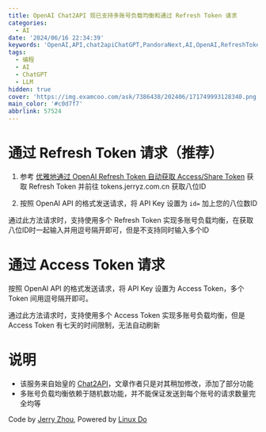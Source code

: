 ```yaml
---
title: OpenAI Chat2API 现已支持多账号负载均衡和通过 Refresh Token 请求
categories:
  - AI
date: '2024/06/16 22:34:39'
keywords: 'OpenAI,API,chat2apiChatGPT,PandoraNext,AI,OpenAI,RefreshToken,Neo,始皇,AccessToken,ShareToken'
tags:
  - 编程
  - AI
  - ChatGPT
  - LLM
hidden: true
cover: 'https://img.examcoo.com/ask/7386438/202406/171749993128340.png'
main_color: '#c0d7f7'
abbrlink: 57524
---
```


# 通过 Refresh Token 请求（推荐）

1. 参考 [优雅地通过 OpenAI Refresh Token 自动获取 Access/Share Token](https://blog.jerryz.com.cn/article/refresh-token/) 获取 Refresh Token 并前往 tokens.jerryz.com.cn 获取八位ID

2. 按照 OpenAI API 的格式发送请求，将 API Key 设置为 `id=` 加上您的八位数ID

通过此方法请求时，支持使用多个 Refresh Token 实现多账号负载均衡，在获取八位ID时一起输入并用逗号隔开即可，但是不支持同时输入多个ID

# 通过 Access Token 请求

按照 OpenAI API 的格式发送请求，将 API Key 设置为 Access Token，多个 Token 间用逗号隔开即可。

通过此方法请求时，支持使用多个 Access Token 实现多账号负载均衡，但是 Access Token 有七天的时间限制，无法自动刷新

# 说明

- 该服务来自始皇的 [Chat2API](https://api.oaifree.com/)，文章作者只是对其稍加修改，添加了部分功能
- 多账号负载均衡依赖于随机数功能，并不能保证发送到每个账号的请求数量完全均等

Code by [Jerry Zhou](https://jerryz.com.cn/), Powered by [Linux Do](https://linux.do/)